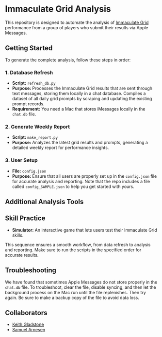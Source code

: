 # Immaculate Grid Analysis
This repository is designed to automate the analysis of [Immaculate Grid](https://www.immaculategrid.com/) performance from a group of players who submit their results via Apple Messages.

## Getting Started
To generate the complete analysis, follow these steps in order:

### 1. Database Refresh
- **Script:** `refresh_db.py`
- **Purpose:** Processes the Immaculate Grid results that are sent through text messages, storing them locally in a chat database. Compiles a dataset of all daily grid prompts by scraping and updating the existing prompt records.
- **Requirement:** You need a Mac that stores iMessages locally in the `chat.db` file.

### 2. Generate Weekly Report
- **Script:** `make_report.py`
- **Purpose:** Analyzes the latest grid results and prompts, generating a detailed weekly report for performance insights.

### 3. User Setup
- **File:** `config.json`
- **Purpose:** Ensure that all users are properly set up in the `config.json` file for accurate analysis and reporting. Note that the repo includes a file called `config_SAMPLE.json` to help you get started with yours.

## Additional Analysis Tools
## Skill Practice
- **Simulator:** An interactive game that lets users test their Immaculate Grid skills.

This sequence ensures a smooth workflow, from data refresh to analysis and reporting. Make sure to run the scripts in the specified order for accurate results.

## Troubleshooting
We have found that sometimes Apple Messages do not store properly in the `chat.db` file. To troubleshoot, clear the file, disable syncing, and then let the background process on the Mac run until the file replenishes. Then try again. Be sure to make a backup copy of the file to avoid data loss.

## Collaborators
- [Keith Gladstone](https://github.com/kgladstone)
- [Samuel Arnesen](https://github.com/samuelarnesen)

